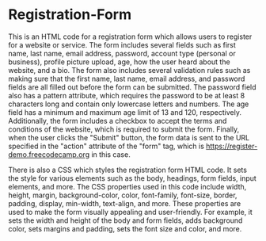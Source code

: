 # Registration-Form
This is an HTML code for a registration form which allows users to register for a website or service. 
The form includes several fields such as first name, last name, email address, password, account type (personal or business), 
profile picture upload, age, how the user heard about the website, and a bio.
The form also includes several validation rules such as making sure that the first name, last name, email address, 
and password fields are all filled out before the form can be submitted. 
The password field also has a pattern attribute, which requires the password to be at least 8 characters long and contain only 
lowercase letters and numbers. The age field has a minimum and maximum age limit of 13 and 120, respectively.
Additionally, the form includes a checkbox to accept the terms and conditions of the website, which is required to submit the form. 
Finally, when the user clicks the "Submit" button, the form data is sent to the URL specified in the "action" attribute of the "form" tag, 
which is https://register-demo.freecodecamp.org in this case.

There is also a CSS which styles the registration form HTML code. It sets the style for various elements such as the body, headings, form fields, 
input elements, and more. The CSS properties used in this code include width, height, margin, background-color, color, font-family, font-size, border, 
padding, display, min-width, text-align, and more. These properties are used to make the form visually appealing and user-friendly. 
For example, it sets the width and height of the body and form fields, adds background color, sets margins and padding, sets the font size and color, 
and more.
